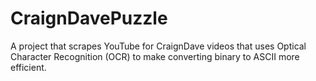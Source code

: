 # CraignDavePuzzle
A project that scrapes YouTube for CraignDave videos that uses Optical Character Recognition (OCR) to make converting binary to ASCII more efficient.
